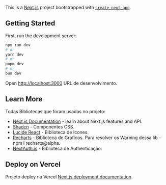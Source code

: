 This is a [Next.js](https://nextjs.org/) project bootstrapped with [`create-next-app`](https://).

## Getting Started

First, run the development server:

```bash
npm run dev
# or
yarn dev
# or
pnpm dev
# or
bun dev
```

Open [http://localhost:3000](http://localhost:3000) URL de desenvolvimento.



## Learn More

Todas Bibliotecas que foram usadas no projeto:

- [Next.js Documentation](https://nextjs.org/docs) - learn about Next.js features and API.
- [Shadcn](https://ui.shadcn.com/docs) - Componentes CSS.
- [Lucide React](https://lucide.dev/) - Biblioteca de Icones.
- [Recharts](https://recharts.org/en-US/guide/getting-started) - Biblioteca de Grafícos. Para resolver os Warning dessa lib - npm i recharts@alpha.
- [NextAuth.js](https://next-auth.js.org/) - Biblioteca de Authenticação.


## Deploy on Vercel

Projeto deploy na Vercel [Next.js deployment documentation](https://nextjs.org/docs/deployment).
